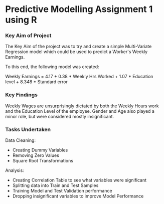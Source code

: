 # Predictive Modelling Assignment 1 using R

### Key Aim of Project

The Key Aim of the project was to try and create a simple Multi-Variate Regression model which could be used to predict a Worker's Weekly Earnings.

To this end, the following model was created:

Weekly Earnings = 4.17 	+ 0.38 * Weekly Hrs Worked 	+  1.07 * Education level + 8.348 * Standard error

### Key Findings
Weekly Wages are unsurprisingly dictated by both the Weekly Hours work and the Education Level of the employee. 
Gender and Age also played a minor role, but were considered mostly insignificant.

### Tasks Undertaken


Data Cleaning: 
- Creating Dummy Variables
- Removing Zero Values
- Square Root Transformations

Analysis:
- Creating Correlation Table to see what variables were significant
- Splitting data into Train and Test Samples
- Training Model and Test Validation performance
- Dropping insignificant variables to improve Model Performance
